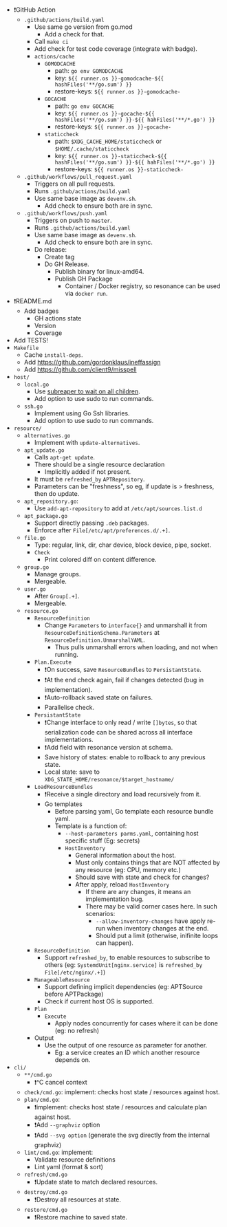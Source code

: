 - ❗GitHub Action
    - `.github/actions/build.yaml`
        - Use same go version from go.mod
            - Add a check for that.
        - Call `make ci`
        - Add check for test code coverage (integrate with badge).
        - `actions/cache`
            - `GOMODCACHE`
                - path: `go env GOMODCACHE`
                - key: `${{ runner.os }}-gomodcache-${{ hashFiles('**/go.sum') }}`
                - restore-keys: `${{ runner.os }}-gomodcache-`
            - `GOCACHE`
                - path: `go env GOCACHE`
                - key: `${{ runner.os }}-gocache-${{ hashFiles('**/go.sum') }}-${{ hahFiles('**/*.go') }}`
                - restore-keys: `${{ runner.os }}-gocache-`
            - `staticcheck`
                - path: `$XDG_CACHE_HOME/staticcheck` or `$HOME/.cache/staticcheck`
                - key: `${{ runner.os }}-staticcheck-${{ hashFiles('**/go.sum') }}-${{ hahFiles('**/*.go') }}`
                - restore-keys: `${{ runner.os }}-staticcheck-`
    - `.github/workflows/pull_request.yaml`
        - Triggers on all pull requests.
        - Runs `.github/actions/build.yaml`
        - Use same base image as `devenv.sh`.
            - Add check to ensure both are in sync.
    - `.github/workflows/push.yaml`
        - Triggers on push to `master`.
        - Runs `.github/actions/build.yaml`
        - Use same base image as `devenv.sh`.
            - Add check to ensure both are in sync.
        - Do release:
            - Create tag
            - Do GH Release.
                - Publish binary for linux-amd64.
                - Publish GH Package
                    - Container / Docker registry, so resonance can be used via `docker run`.
- ❗README.md
    - Add badges
      - GH actions state
      - Version
      - Coverage
- Add TESTS!
- `Makefile`
    - Cache `install-deps`.
    - Add https://github.com/gordonklaus/ineffassign
    - Add https://github.com/client9/misspell
- `host/`
    - `local.go`
        - Use [subreaper to wait on all children](https://github.com/fornellas/rrb/blob/main/runner/runner.go).
        - Add option to use sudo to run commands.
    - `ssh.go`
        - Implement using Go Ssh libraries.
        - Add option to use sudo to run commands.
- `resource/`
    - `alternatives.go`
        - Implement with `update-alternatives`.
    - `apt_update.go`
        - Calls `apt-get update`.
        - There should be a single resource declaration
            - Implicitly added if not present.
        - It must be `refreshed_by` `APTRepository`.
        - Parameters can be "freshness", so eg, if update is > freshness, then do update.
    - `apt_repository.go`:
        - Use `add-apt-repository` to add at `/etc/apt/sources.list.d`
    - `apt_package.go`
        - Support directly passing `.deb` packages.
        - Enforce after `File[/etc/apt/preferences.d/.+]`.
    - `file.go`
        - Type: regular, link, dir, char device, block device, pipe, socket.
        - `Check`
            - Print colored diff on content difference.
    - `group.go`
        - Manage groups.
        - Mergeable.
    - `user.go`
        - After `Group[.+]`.
        - Mergeable.
    - `resource.go`
        - `ResourceDefinition`
            - Change `Parameters` to `interface{}` and unmarshall it from `ResourceDefinitionSchema.Parameters` at `ResourceDefinition.UnmarshalYAML`.
                - Thus pulls unmarshall errors when loading, and not when running.
        - `Plan.Execute`
            - ❗On success, save `ResourceBundles` to `PersistantState`.
            - ❗At the end check again, fail if changes detected (bug in implementation).
            - ❗Auto-rollback saved state on failures.
            - Parallelise check.
        - `PersistantState`
            - ❗Change interface to only read / write `[]bytes`, so that serialization code can be shared across all interface implementations.
            - ❗Add field with resonance version at schema.
            - Save history of states: enable to rollback to any previous state.
            - Local state: save to `XDG_STATE_HOME/resonance/$target_hostname/`
        - `LoadResourceBundles`
            - ❗Receive a single directory and load recursively from it.
            - Go templates
                - Before parsing yaml, Go template each resource bundle yaml.
                - Template is a function of:
                    - `--host-parameters parms.yaml`, containing host specific stuff (Eg: secrets)
                    - `HostInventory`
                        - General information about the host.
                        - Must only contains things that are NOT affected by any resource (eg: CPU, memory etc.)
                        - Should save with state and check for changes?
                        - After apply, reload `HostInventory`
                            - If there are any changes, it means an implementation bug.
                            - There may be valid corner cases here. In such scenarios:
                                - `--allow-inventory-changes` have apply re-run when inventory changes at the end.
                                - Should put a limit (otherwise, inifinite loops can happen).
        - `ResourceDefinition`
            - Support `refreshed_by`, to enable resources to subscribe to others (eg: `SystemdUnit[nginx.service]` is `refreshed_by` `File[/etc/nginx/.+]`)
        - `ManageableResource`
            - Support defining implicit dependencies (eg: APTSource before APTPackage)
            - Check if current host OS is supported.
        - `Plan`
            - `Execute`
                - Apply nodes concurrently for cases where it can be done (eg: no refresh)
        - Output
            - Use the output of one resource as parameter for another.
                - Eg: a service creates an ID which another resource depends on.
- `cli/`
    - `**/cmd.go`
        - ❗^C cancel context
    - `check/cmd.go`: implement: checks host state / resources against host.
    - `plan/cmd.go`:
        - ❗implement: checks host state / resources and calculate plan against host.
        - ❗Add `--graphviz` option
        - ❗Add `--svg option` (generate the svg directly from the internal graphviz)
    - `lint/cmd.go`: implement:
        - Validate resource definitions
        - Lint yaml (format & sort)
    - `refresh/cmd.go`
    	- ❗Update state to match declared resources.
    - `destroy/cmd.go`
        - ❗Destroy all resources at state.
    - `restore/cmd.go`
        - ❗Restore machine to saved state.